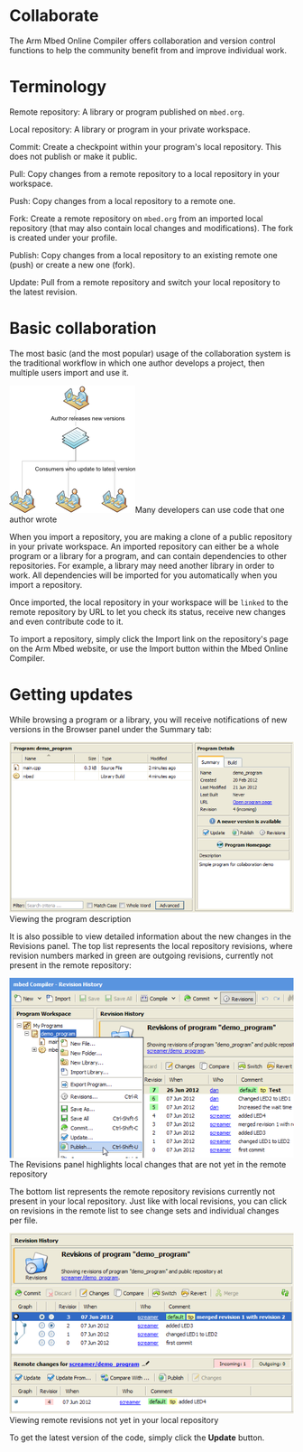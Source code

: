 <h1 id="collab-online-comp">Collaborate</h1>

The Arm Mbed Online Compiler offers collaboration and version control functions to help the community benefit from and improve individual work.

# Terminology

Remote repository:	A library or program published on `mbed.org`.

Local repository:	A library or program in your private workspace.

Commit:	Create a checkpoint within your program's local repository. This does not publish or make it public.

Pull:	Copy changes from a remote repository to a local repository in your workspace.

Push:	Copy changes from a local repository to a remote one.

Fork:	Create a remote repository on `mbed.org` from an imported local repository (that may also contain local changes and modifications). The fork is created under your profile.

Publish:	Copy changes from a local repository to an existing remote one (push) or create a new one (fork).

Update:	Pull from a remote repository and switch your local repository to the latest revision.

# Basic collaboration

The most basic (and the most popular) usage of the collaboration system is the traditional workflow in which one author develops a project, then multiple users import and use it.

<span class="images">![](../../images/basic_collab.png)<span>Many developers can use code that one author wrote</span></span>

When you import a repository, you are making a clone of a public repository in your private workspace. An imported repository can either be a whole program or a library for a program, and can contain dependencies to other repositories. For example, a library may need another library in order to work. All dependencies will be imported for you automatically when you import a repository.

Once imported, the local repository in your workspace will be `linked` to the remote repository by URL to let you check its status, receive new changes and even contribute code to it.

To import a repository, simply click the Import link on the repository's page on the Arm Mbed website, or use the Import button within the Mbed Online Compiler.

# Getting updates

While browsing a program or a library, you will receive notifications of new versions in the Browser panel under the Summary tab:

<span class="images">![](../../images/updates.png)<span>Viewing the program description</span></span>

It is also possible to view detailed information about the new changes in the Revisions panel. The top list represents the local repository revisions, where revision numbers marked in green are outgoing revisions, currently not present in the remote repository:

<span class="images">![](../../images/green_revisions.png)<span>The Revisions panel highlights local changes that are not yet in the remote repository</span></span>

The bottom list represents the remote repository revisions currently not present in your local repository. Just like with local revisions, you can click on revisions in the remote list to see change sets and individual changes per file.

<span class="images">![](../../images/incoming_revisions.png)<span>Viewing remote revisions not yet in your local repository</span></span>

To get the latest version of the code, simply click the **Update** button.
